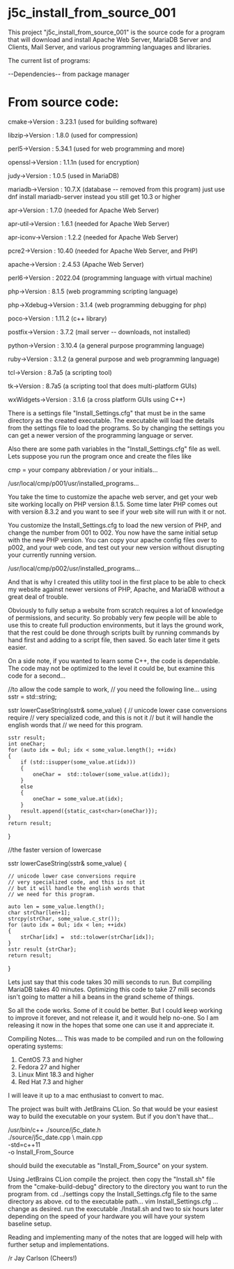# j5c_install_from_source_001

This project "j5c_install_from_source_001" is the source code for a program
that will download and install Apache Web Server, MariaDB Server and Clients, Mail Server,
and various programming languages and libraries.

  
The current list of programs:

--Dependencies-- from package manager

From source code:
============================================================================
cmake->Version     : 3.23.1   (used for building software)

libzip->Version    : 1.8.0   (used for compression)

perl5->Version       : 5.34.1   (used for web programming and more)

openssl->Version     : 1.1.1n (used for encryption)

judy->Version        : 1.0.5  (used in MariaDB)

mariadb->Version     : 10.7.X (database -- removed from this program)
just use dnf install mariadb-server instead you still get 10.3 or higher

apr->Version         : 1.7.0 (needed for Apache Web Server)

apr-util->Version    : 1.6.1 (needed for Apache Web Server)

apr-iconv->Version   : 1.2.2 (needed for Apache Web Server)

pcre2->Version       : 10.40 (needed for Apache Web Server, and PHP)

apache->Version      : 2.4.53 (Apache Web Server)

perl6->Version       : 2022.04 (programming language with virtual machine)

php->Version         : 8.1.5 (web programming scripting language)

php->Xdebug->Version : 3.1.4 (web programming debugging for php)

poco->Version        : 1.11.2 (c++ library)

postfix->Version     : 3.7.2 (mail server -- downloads, not installed)

python->Version      : 3.10.4 (a general purpose programming language)

ruby->Version        : 3.1.2 (a general purpose and web programming language)

tcl->Version         : 8.7a5 (a scripting tool)

tk->Version          : 8.7a5 (a scripting tool that does multi-platform GUIs)

wxWidgets->Version   : 3.1.6 (a cross platform GUIs using C++)

There is a settings file "Install_Settings.cfg" that must be in the same
directory as the created executable.  The executable will load the details
from the settings file to load the programs.  So by changing the settings
you can get a newer version of the programming language or server.

Also there are some path variables in the "Install_Settings.cfg" file as well.
Lets suppose you run the program once and create the files like

cmp = your company abbreviation / or your initials...
 
/usr/local/cmp/p001/usr/installed_programs...

You take the time to customize the apache web server, and get your web site working
locally on PHP version 8.1.5.  Some time later PHP comes out with version 8.3.2 and 
you want to see if your web site will run with it or not.

You customize the Install_Settings.cfg to load the new version of PHP, and change
the number from 001 to 002.  You now have the same initial setup with the new
PHP version.  You can copy your apache config files over to p002, and your web
code, and test out your new version without disrupting your currently
running version.
 
/usr/local/cmp/p002/usr/installed_programs...

And that is why I created this utility tool in the first place to be able to 
check my website against newer versions of PHP, Apache, and MariaDB without a 
great deal of trouble.

Obviously to fully setup a website from scratch requires a lot of knowledge of 
permissions, and security.  So probably very few people will be able to use this
to create full production environments, but it lays the ground work, that the rest
could be done through scripts built by running commands by hand first and adding to 
a script file, then saved.  So each later time it gets easier.

On a side note, if you wanted to learn some C++, the code is dependable.
The code may not be optimized to the level it could be, but examine this code for 
a second...

//to allow the code sample to work, 
//  you need the following line...
using sstr = std::string;

sstr lowerCaseString(sstr& some_value)
{
    // unicode lower case conversions require
    // very specialized code, and this is not it
    // but it will handle the english words that
    // we need for this program.

    sstr result;
    int oneChar;
    for (auto idx = 0ul; idx < some_value.length(); ++idx)
    {
        if (std::isupper(some_value.at(idx)))
        {
            oneChar =  std::tolower(some_value.at(idx));
        }
        else
        {
            oneChar = some_value.at(idx);
        }
        result.append({static_cast<char>(oneChar)});
    }
    return result;
}

//the faster version of lowercase

sstr lowerCaseString(sstr& some_value)
{

    // unicode lower case conversions require
    // very specialized code, and this is not it
    // but it will handle the english words that
    // we need for this program.

    auto len = some_value.length();
    char strChar[len+1];
    strcpy(strChar, some_value.c_str());
    for (auto idx = 0ul; idx < len; ++idx)
    {
        strChar[idx] =  std::tolower(strChar[idx]);
    }
    sstr result {strChar};
    return result;
}

Lets just say that this code takes 30 milli seconds to run.
But compiling MariaDB takes 40 minutes. Optimizing this code to take 
27 milli seconds isn't going to matter a hill a beans in the grand scheme of things.

So all the code works.  Some of it could be better.  But I could keep working to 
improve it forever, and not release it, and it would help no-one.  So I am releasing
it now in the hopes that some one can use it and appreciate it.

Compiling Notes....
This was made to be compiled and run on the following operating systems:
  1. CentOS 7.3  and higher
  2. Fedora 27   and higher
  3. Linux Mint 18.3 and higher
  4. Red Hat 7.3 and higher

I will leave it up to a mac enthusiast to convert to mac.

The project was built with JetBrains CLion.
So that would be your easiest way to build the executable on your system.
But if you don't have that...

/usr/bin/c++ ./source/j5c_date.h   \
             ./source/j5c_date.cpp \ 
              main.cpp             \
             -std=c++11            \
             -o Install_From_Source
             
should build the executable as "Install_From_Source" on your system.

Using JetBrains CLion compile the project.
then copy the "Install.sh" file from the "cmake-build-debug" 
directory to the directory you want to run the program from.
cd ../settings
copy the Install_Settings.cfg file to the same directory as above.
cd to the executable path...
vim Install_Settings.cfg ... change as desired.
run the executable ./Install.sh
and two to six hours later depending on the speed of your hardware
you will have your system baseline setup.

Reading and implementing many of the notes that are logged will
help with further setup and implementations.

/r
Jay Carlson (Cheers!)

